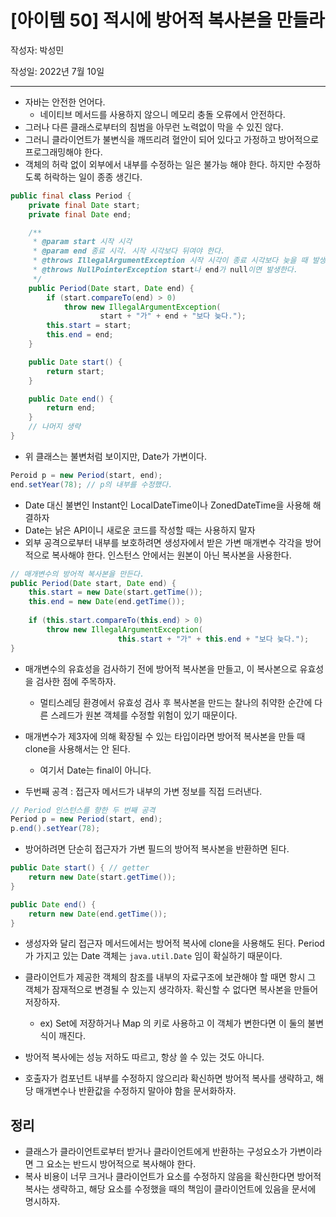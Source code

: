 # [아이템 50] 적시에 방어적 복사본을 만들라

작성자: 박성민

작성일: 2022년 7월 10일

---

- 자바는 안전한 언어다.
    - 네이티브 메서드를 사용하지 않으니 메모리 충돌 오류에서 안전하다.
- 그러나 다른 클래스로부터의 침범을 아무런 노력없이 막을 수 있진 않다.
- 그러니 클라이언트가 불변식을 깨뜨리려 혈안이 되어 있다고 가정하고 방어적으로 프로그래밍해야 한다.
- 객체의 허락 없이 외부에서 내부를 수정하는 일은 불가능 해야 한다. 하지만 수정하도록 허락하는 일이 종종 생긴다.

```java
public final class Period {
    private final Date start;
    private final Date end;

    /**
     * @param start 시작 시각
     * @param end 종료 시각. 시작 시각보다 뒤여야 한다.
     * @throws IllegalArgumentException 시작 시각이 종료 시각보다 늦을 때 발생한다.
     * @throws NullPointerException start나 end가 null이면 발생한다.
     */
    public Period(Date start, Date end) {
        if (start.compareTo(end) > 0)
            throw new IllegalArgumentException(
                    start + "가" + end + "보다 늦다.");
        this.start = start;
        this.end = end;
    }

    public Date start() {
        return start;
    }

    public Date end() {
        return end;
    }
    // 나머지 생략
}
```

- 위 클래스는 불변처럼 보이지만, Date가 가변이다.

```java
Peroid p = new Period(start, end);
end.setYear(78); // p의 내부를 수정했다.
```

- Date 대신 불변인 Instant인 LocalDateTime이나 ZonedDateTime을 사용해 해결하자
- Date는 낡은 API이니 새로운 코드를 작성할 때는 사용하지 말자
- 외부 공격으로부터 내부를 보호하려면 생성자에서 받은 가변 매개변수 각각을 방어적으로 복사해야 한다. 인스턴스 안에서는 원본이 아닌 복사본을 사용한다.

```java
// 매개변수의 방어적 복사본을 만든다.
public Period(Date start, Date end) {
    this.start = new Date(start.getTime());
    this.end = new Date(end.getTime());
    
    if (this.start.compareTo(this.end) > 0) 
        throw new IllegalArgumentException(
						this.start + "가" + this.end + "보다 늦다.");
}
```

- 매개변수의 유효성을 검사하기 전에 방어적 복사본을 만들고, 이 복사본으로 유효성을 검사한 점에 주목하자.
    - 멀티스레딩 환경에서 유효성 검사 후 복사본을 만드는 찰나의 취약한 순간에 다른 스레드가 원본 객체를 수정할 위험이 있기 때문이다.
- 매개변수가 제3자에 의해 확장될 수 있는 타입이라면 방어적 복사본을 만들 때 clone을 사용해서는 안 된다.
    - 여기서 Date는 final이 아니다.

- 두번째 공격 : 접근자 메서드가 내부의 가변 정보를 직접 드러낸다.

```java
// Period 인스턴스를 향한 두 번째 공격
Period p = new Period(start, end);
p.end().setYear(78);
```

- 방어하려면 단순히 접근자가 가변 필드의 방어적 복사본을 반환하면 된다.

```java
public Date start() { // getter
    return new Date(start.getTime());
}

public Date end() {
    return new Date(end.getTime());
}
```

- 생성자와 달리 접근자 메서드에서는 방어적 복사에 clone을 사용해도 된다. Period가 가지고 있는 Date 객체는 `java.util.Date` 임이 확실하기 때문이다.

- 클라이언트가 제공한 객체의 참조를 내부의 자료구조에 보관해야 할 때면 항시 그 객체가 잠재적으로 변경될 수 있는지 생각하자. 확신할 수 없다면 복사본을 만들어 저장하자.
    - ex) Set에 저장하거나 Map 의 키로 사용하고 이 객체가 변한다면 이 둘의 불변식이 깨진다.

- 방어적 복사에는 성능 저하도 따르고, 항상 쓸 수 있는 것도 아니다.
- 호출자가 컴포넌트 내부를 수정하지 않으리라 확신하면 방어적 복사를 생략하고, 해당 매개변수나 반환값을 수정하지 말아야 함을 문서화하자.

## 정리

- 클래스가 클라이언트로부터 받거나 클라이언트에게 반환하는 구성요소가 가변이라면 그 요소는 반드시 방어적으로 복사해야 한다.
- 복사 비용이 너무 크거나 클라이언트가 요소를 수정하지 않음을 확신한다면 방어적 복사는 생략하고, 해당 요소를 수정했을 때의 책임이 클라이언트에 있음을 문서에 명시하자.